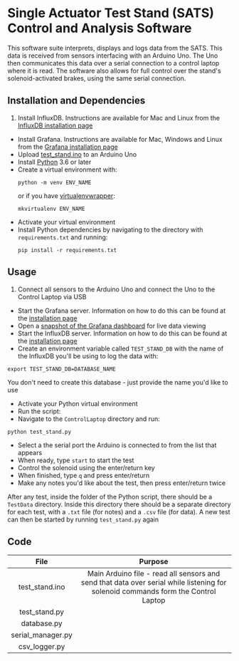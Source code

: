 # Single Actuator Test Stand (SATS) Control and Analysis Software

This software suite interprets, displays and logs data from the SATS. This data is received from sensors interfacing with an Arduino Uno. The Uno then communicates this data over a serial connection to a control laptop where it is read. The software also allows for full control over the stand's solenoid-activated brakes, using the same serial connection.

## Installation and Dependencies

1. Install InfluxDB. Instructions are available for Mac and Linux from the [InfluxDB installation page](https://docs.influxdata.com/influxdb/v1.7/introduction/installation/)
- Install Grafana. Instructions are available for Mac, Windows and Linux from the [Grafana installation page](http://docs.grafana.org/installation/)
- Upload [test_stand.ino](./Arduino/test_stand.ino) to an Arduino Uno
- Install [Python](https://www.python.org/downloads/) 3.6 or later
- Create a virtual environment with:
    ```
    python -m venv ENV_NAME
    ```
    or if you have [virtualenvwrapper](https://virtualenvwrapper.readthedocs.io/en/latest/):
    ```
    mkvirtualenv ENV_NAME
    ```
- Activate your virtual environment
- Install Python dependencies by navigating to the directory with `requirements.txt` and running:
    ```
    pip install -r requirements.txt
    ```

## Usage

1. Connect all sensors to the Arduino Uno and connect the Uno to the Control Laptop via USB
- Start the Grafana server. Information on how to do this can be found at the [installation page](http://docs.grafana.org/installation/)
- Open a [snapshot of the Grafana dashboard](https://snapshot.raintank.io/dashboard/snapshot/vAmTL0ja5RnmioAxvtjzRIUPH7ivOTeL) for live data viewing
- Start the InfluxDB server. Information on how to do this can be found at the [installation page](https://docs.influxdata.com/influxdb/v1.7/introduction/installation/)
- Create an environment variable called `TEST_STAND_DB` with the name of the InfluxDB you'll be using to log the data with:
```
export TEST_STAND_DB=DATABASE_NAME
```
You don't need to create this database - just provide the name you'd like to use
- Activate your Python virtual environment
- Run the script:
 - Navigate to the `ControlLaptop` directory and run:
```
python test_stand.py
```
 - Select a the serial port the Arduino is connected to from the list that appears
 - When ready, type `start` to start the test
 - Control the solenoid using the enter/return key
 - When finished, type `q` and press enter/return
 - Make any notes you'd like about the test, then press enter/return twice

After any test, inside the folder of the Python  script, there should be a `TestData` directory. Inside this directory there should be a separate directory for each test, with a `.txt` file (for notes) and a `.csv` file (for data). A new test can then be started by running `test_stand.py` again

## Code

| File | Purpose |
|:----:|:-------:|
| test_stand.ino | Main Arduino file - read all sensors and send that data over serial while listening for solenoid commands form the Control Laptop |
|test_stand.py||
|database.py||
|serial_manager.py||
|csv_logger.py||
